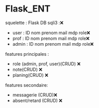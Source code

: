 # Flask_ENT

squelette :
Flask 
DB sqli3 :❌
  - user : ID nom prenom mail mdp role❌
  - prof : ID nom prenom mail mdp role❌
  - admin : ID nom prenom mail mdp role❌


features principales : 
  - role (admin, prof, user)(CRUD) ❌
  - note(CRUD) ❌
  - planing(CRUD) ❌


features secondaire: 
  - messagerie (CRUD)❌ 
  - absent/retard (CRUD) ❌ 
